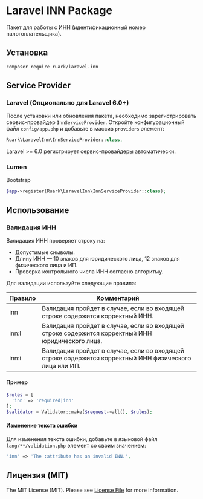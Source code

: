 # Laravel INN Package

Пакет для работы с ИНН (идентификационный номер налогоплательщика).

## Установка

```bash
composer require ruark/laravel-inn
```
## Service Provider

### Laravel (Опционально для Laravel 6.0+)

После установки или обновления пакета, необходимо зарегистрировать сервис-провайдер `InnServiceProvider`. Откройте конфигурационный файл `config/app.php` и добавьте в массив `providers` элемент:

```php
Ruark\LaravelInn\InnServiceProvider::class,
```

Laravel >= 6.0 регистрирует сервис-провайдеры автоматически.

### Lumen

Bootstrap

```php
$app->register(Ruark\LaravelInn\InnServiceProvider::class);
```

## Использование

### Валидация ИНН

Валидация ИНН проверяет строку на:

* Допустимые символы.
* Длину ИНН — 10 знаков для юридического лица, 12 знаков для физического лица и ИП.
* Проверка контрольного числа ИНН согласно алгоритму.

Для валидации используйте следующие правила:

| Правило | Комментарий                                                                                            |
|---------|--------------------------------------------------------------------------------------------------------|
| inn     | Валидация пройдет в случае, если во входящей строке содержится корректный ИНН.                         |
| inn:l   | Валидация пройдет в случае, если во входящей строке содержится корректный ИНН юридического лица.       |
| inn:i   | Валидация пройдет в случае, если во входящей строке содержится корректный ИНН физического лица или ИП. |

#### Пример

```php
$rules = [
  'inn' => 'required|inn'
];
$validator = Validator::make($request->all(), $rules);
```

#### Изменение текста ошибки 

Для изменения текста ошибки, добавьте в языковой файл `lang/**/validation.php` элемент со своим значением:

```php
'inn' => 'The :attribute has an invalid INN.',
```

## Лицензия (MIT)

The MIT License (MIT). Please see [License File](LICENSE) for more information.

[link-author]: https://github.com/ruark
